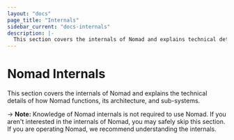 ```yaml
---
layout: "docs"
page_title: "Internals"
sidebar_current: "docs-internals"
description: |-
  This section covers the internals of Nomad and explains technical details of Nomads operation.
---
```


# Nomad Internals

This section covers the internals of Nomad and explains the technical
details of how Nomad functions, its architecture, and sub-systems.

-> **Note:** Knowledge of Nomad internals is not
required to use Nomad. If you aren't interested in the internals
of Nomad, you may safely skip this section. If you are operating Nomad,
we recommend understanding the internals.
